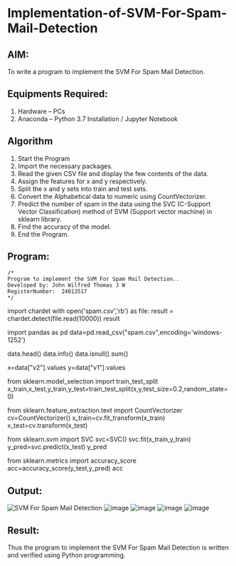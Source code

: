 # Implementation-of-SVM-For-Spam-Mail-Detection

## AIM:
To write a program to implement the SVM For Spam Mail Detection.

## Equipments Required:
1. Hardware – PCs
2. Anaconda – Python 3.7 Installation / Jupyter Notebook

## Algorithm
1. Start the Program
2. Import the necessary packages.
3. Read the given CSV file and display the few contents of the data.
4. Assign the features for x and y respectively.
5. Split the x and y sets into train and test sets.
6. Convert the Alphabetical data to numeric using CountVectorizer.
7. Predict the number of spam in the data using the SVC (C-Support Vector Classification) method of SVM (Support vector machine) in sklearn library.
8. Find the accuracy of the model.
9. End the Program.

## Program:
```
/*
Program to implement the SVM For Spam Mail Detection..
Developed by: John Wilfred Thomas J W
RegisterNumber:  24013517
*/
```
import chardet
with open('spam.csv','rb') as file:
    result = chardet.detect(file.read(10000))
result

import pandas as pd
data=pd.read_csv("spam.csv",encoding='windows-1252')


data.head()
data.info()
data.isnull().sum()

x=data["v2"].values
y=data["v1"].values

from sklearn.model_selection import train_test_split
x_train,x_test,y_train,y_test=train_test_split(x,y,test_size=0.2,random_state=0)

from sklearn.feature_extraction.text import CountVectorizer
cv=CountVectorizer()
x_train=cv.fit_transform(x_train)
x_test=cv.transform(x_test)

from sklearn.svm import SVC
svc=SVC()
svc.fit(x_train,y_train)
y_pred=svc.predict(x_test)
y_pred

from sklearn.metrics import accuracy_score
acc=accuracy_score(y_test,y_pred)
acc

## Output:
![SVM For Spam Mail Detection](sam.png)
![image](https://github.com/user-attachments/assets/0192997a-4366-423e-860f-704b2719af06)
![image](https://github.com/user-attachments/assets/9d486766-3116-4d9f-a80a-924d939fe9d1)
![image](https://github.com/user-attachments/assets/76cd9698-53a0-4992-928b-f5b22421e5ef)
![image](https://github.com/user-attachments/assets/890f20f6-605e-47b1-8acd-d7eebf7bda8a)

## Result:
Thus the program to implement the SVM For Spam Mail Detection is written and verified using Python programming.
